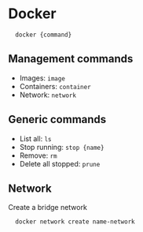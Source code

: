 # Docker

```
  docker {command}
```

## Management commands

- Images: `image`
- Containers: `container`
- Network: `network`

## Generic commands

- List all: `ls`
- Stop running: `stop {name}`
- Remove: `rm`
- Delete all stopped: `prune`

## Network

Create a bridge network

```
  docker network create name-network
```
